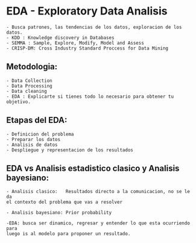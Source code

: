 # EDA - Exploratory Data Analisis
    - Busca patrones, las tendencias de los datos, exploracion de los datos.
    - KDD : Knowledge discovery in Databases
    - SEMMA : Sample, Explore, Modify, Model and Assess
    - CRISP-DM: Cross Industry Standard Proccess for Data Mining

## Metodologia:
    - Data Collection
    - Data Processing
    - Data cleaning
    - EDA : Explicarte si tienes todo lo necesario para obtener tu objetivo.

## Etapas del EDA:
    - Definicion del problema
    - Preparar los datos
    - Analisis de datos
    - Despliegue y representacion de los resultados


## EDA vs Analisis estadistico clasico y Analisis bayesiano:
    - Analisis clasico:   Resultados directo a la comunicacion, no se le da
    el contexto del problema que vas a resolver

    - Analisis bayesiano: Prior probability
 
    -EDA: busca ser dinamico, regresar y entender lo que esta ocurriendo para
    luego is al modelo para proponer un resultado.